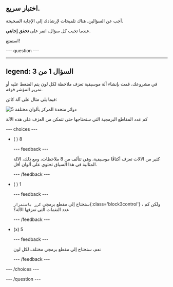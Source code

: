 ## اختبار سريع.

أجب عن السؤالين. هناك تلميحات لإرشادك إلى الإجابة الصحيحة.

عندما تجيب كل سؤال، انقر على **تحقق إجابتي**.

استمتع!

--- question ---

---
legend: السؤال 1 من 3
---

في مشروعك، قمت بإنشاء آلة موسيقية تعزف ملاحظة لكل لون يتم الضغط عليه أو تمرير المؤشر فوقه.

فيما يلي مثال على آلة كائن:

![5 دوائر متحدة المركز بألوان مختلفة](images/circle-instrument.png)

كم عدد المقاطع البرمجية التي ستحتاجها حتى تتمكن من العزف على هذه الآلة

--- choices ---

- ( ) 8

  --- feedback ---

  كثير من الآلات تعزف أكتافًا موسيقية، وهي تتألف من 8 ملاحظات، ومع ذلك، الآلة المثالية في هذا السياق تحتوي على ألوان أقل.

  --- /feedback ---

- ( ) 1

  --- feedback ---

  ستحتاج إلى مقطع برمجي `كرر باستمرار`{:class='block3control'} ، ولكن كم عدد النغمات التي تعزفها الآلة؟

  --- /feedback ---

- (x) 5

  --- feedback ---

  نعم، ستحتاج إلى مقطع برمجي مختلف لكل لون

  --- /feedback ---

--- /choices ---

--- /question ---
